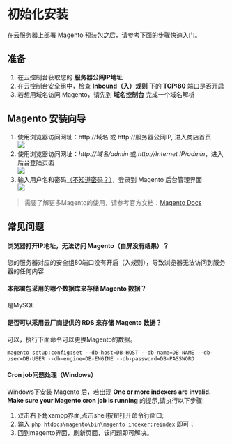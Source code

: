 # 初始化安装

在云服务器上部署 Magento 预装包之后，请参考下面的步骤快速入门。

## 准备

1. 在云控制台获取您的 **服务器公网IP地址** 
2. 在云控制台安全组中，检查 **Inbound（入）规则** 下的 **TCP:80** 端口是否开启
3. 若想用域名访问 Magento，请先到 **域名控制台** 完成一个域名解析

## Magento 安装向导

1. 使用浏览器访问网址：http://域名 或 http://服务器公网IP, 进入商店首页  
    ![](http://libs.websoft9.com/Websoft9/DocsPicture/zh/magento/magento-mall-websoft9.png)
2. 使用浏览器访问网址：*http://域名/admin* 或 *http://Internet IP/admin*，进入后台登陆页面  
    ![](http://libs.websoft9.com/Websoft9/DocsPicture/zh/magento/magento-login-websoft9.png)
3. 输入用户名和密码[（不知道密码？）](/zh/stack-accounts.md)，登录到 Magento 后台管理界面  
    ![](http://libs.websoft9.com/Websoft9/DocsPicture/zh/magento/magento-backend-websoft9.png)

> 需要了解更多Magento的使用，请参考官方文档：[Magento Docs](https://magento.com/resources/technical)

## 常见问题

#### 浏览器打开IP地址，无法访问 Magento（白屏没有结果）？

您的服务器对应的安全组80端口没有开启（入规则），导致浏览器无法访问到服务器的任何内容

#### 本部署包采用的哪个数据库来存储 Magento 数据？

是MySQL

#### 是否可以采用云厂商提供的 RDS 来存储 Magento 数据？

可以，执行下面命令可以更换Magento的数据。

```
magento setup:config:set --db-host=DB-HOST --db-name=DB-NAME --db-user=DB-USER --db-engine=DB-ENGINE --db-password=DB-PASSWORD
```

#### Cron job问题处理（Windows）

Windows下安装 Magento 后，若出现 **One or more indexers are invalid. Make sure your Magento cron job is running** 的提示,请执行以下步骤:

1. 双击右下角xampp界面,点击shell按钮打开命令行窗口;
2. 输入 `php htdocs\magento\bin\magento indexer:reindex` 即可；
3. 回到magento界面，刷新页面，该问题即可解决。